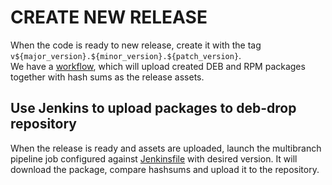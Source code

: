 # CREATE NEW RELEASE
When the code is ready to new release, create it with the tag `v${major_version}.${minor_version}.${patch_version}`.  
We have a [workflow](../.github/workflows/upload-assets.yml), which will upload created DEB and RPM packages together with hash sums as the release assets.

## Use Jenkins to upload packages to deb-drop repository
When the release is ready and assets are uploaded, launch the multibranch pipeline job configured against [Jenkinsfile](../Jenkinsfile) with desired version. It will download the package, compare hashsums and upload it to the repository.

